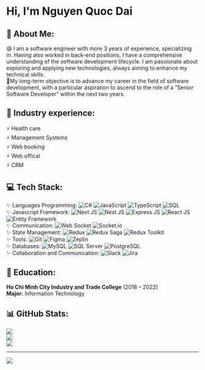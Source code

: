 <h1>Hi, I'm Nguyen Quoc Dai</h1>

## 💫 About Me:
😄 I am a software engineer with more 3 years of experience, specializing in. Having also worked in back-end 
positions, I have a comprehensive understanding of the software development lifecycle. I am passionate about 
exploring and applying new technologies, always aiming to enhance my technical skills.<br>
🔭My long-term objective is to advance my career in the field of software development, with a particular aspiration to ascend to 
the role of a “Senior Software Developer” within the next two years.

## 🌱 Industry experience:<br>
⚡ Health care<br>
⚡ Management Systems<br>
⚡ Web booking<br>
⚡ Web offical<br>
⚡ CRM<br>

## 💻 Tech Stack:<br>
✨ Languages Programming:
![C#](https://img.shields.io/badge/c%23-%23239120.svg?style=for-the-badge&logo=csharp&logoColor=white) 
![JavaScript](https://img.shields.io/badge/javascript-%23323330.svg?style=for-the-badge&logo=javascript&logoColor=%23F7DF1E) 
![TypeScript](https://img.shields.io/badge/typescript-%23007ACC.svg?style=for-the-badge&logo=typescript&logoColor=white) 
![SQL](https://img.shields.io/badge/sql-%2341678C.svg?style=for-the-badge&logo=amazon-dynamodb&logoColor=white)
<br>
✨ Javascript Framework:
![Next JS](https://img.shields.io/badge/next.js-%23000000.svg?style=for-the-badge&logo=nextdotjs&logoColor=white)
![Nest JS](https://img.shields.io/badge/nestjs-%23E0234E.svg?style=for-the-badge&logo=nestjs&logoColor=white)
![Express JS](https://img.shields.io/badge/express.js-%23404d59.svg?style=for-the-badge&logo=express&logoColor=%2361DAFB)
![React JS](https://img.shields.io/badge/react-%2320232a.svg?style=for-the-badge&logo=react&logoColor=%2361DAFB)
![Entity Framework](https://img.shields.io/badge/entity%20framework-%235835CC.svg?style=for-the-badge&logo=entity-framework&logoColor=white)
<br>
✨ Communication:
![Web Socket](https://img.shields.io/badge/web%20socket-%23007ACC.svg?style=for-the-badge&logo=socket.io&logoColor=white)
![Socket.io](https://img.shields.io/badge/socket.io-%23404d59.svg?style=for-the-badge&logo=socket.io&logoColor=white)
<br>
✨ State Management:
![Redux](https://img.shields.io/badge/redux-%23593d88.svg?style=for-the-badge&logo=redux&logoColor=white)
![Redux Saga](https://img.shields.io/badge/redux%20saga-%23999999.svg?style=for-the-badge&logo=redux-saga&logoColor=white)
![Redux Toolkit](https://img.shields.io/badge/redux%20toolkit-%23764ABC.svg?style=for-the-badge&logo=redux&logoColor=white)
<br>
✨ Tools:
![Git](https://img.shields.io/badge/git-%23F05033.svg?style=for-the-badge&logo=git&logoColor=white)
![Figma](https://img.shields.io/badge/figma-%23F24E1E.svg?style=for-the-badge&logo=figma&logoColor=white)
![Zeplin](https://img.shields.io/badge/zeplin-%23F7B42C.svg?style=for-the-badge&logo=zeplin&logoColor=white)
<br>
✨ Databases:
![MySQL](https://img.shields.io/badge/mysql-%234479A1.svg?style=for-the-badge&logo=mysql&logoColor=white)
![SQL Server](https://img.shields.io/badge/sql%20server-%23CC2927.svg?style=for-the-badge&logo=microsoft-sql-server&logoColor=white)
![PostgreSQL](https://img.shields.io/badge/postgresql-%23336791.svg?style=for-the-badge&logo=postgresql&logoColor=white)
<br>
✨ Collaboration and Communication:
![Slack](https://img.shields.io/badge/slack-%234A154B.svg?style=for-the-badge&logo=slack&logoColor=white)
![Jira](https://img.shields.io/badge/jira-%230A0FFF.svg?style=for-the-badge&logo=jira&logoColor=white)
<br>

## 💬 Education:
<strong>Ho Chi Minh City Industry and Trade College</strong> (2018 – 2022)<br>
<strong>Major:</strong>  Information Technology

## 📊 GitHub Stats:
![](https://github-readme-stats.vercel.app/api?username=dainq-dev&theme=dark&hide_border=false&include_all_commits=false&count_private=false)<br/>
![](https://github-readme-streak-stats.herokuapp.com/?user=dainq-dev&theme=dark&hide_border=false)<br/>
![](https://github-readme-stats.vercel.app/api/top-langs/?username=dainq-dev&theme=dark&hide_border=false&include_all_commits=false&count_private=false&layout=compact)

---
[![](https://visitcount.itsvg.in/api?id=dainq-dev&icon=0&color=0)](https://visitcount.itsvg.in)

<!-- Proudly created with GPRM ( https://gprm.itsvg.in ) -->
